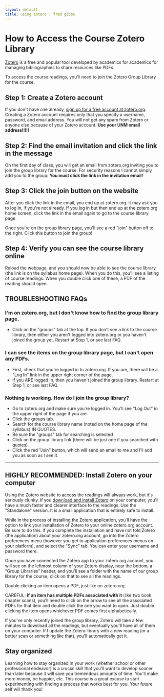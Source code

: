 ```yaml
---
layout: default
title: using zotero | fred gibbs  
---
```


# How to Access the Course Zotero Library

[Zotero](http://zotero.org) is a free and popular tool developed by academics for academics for managing bibliographies to share resources like PDFs.

To access the course readings, you'll need to join the Zotero Group Library for the course.

## Step 1: Create a Zotero account
If you don't have one already, [sign up for a free account at zotero.org](https://www.zotero.org/user/register). Creating a Zotero account requires only that you specify a username, password, and email address. You will not get any spam from Zotero or anyone else because of your Zotero account. **Use your UNM email address!!!!!**


## Step 2: Find the email invitation and click the link in the message
On the first day of class, you will get an email from zotero.org inviting you to join the group library for the course. For security reasons I cannot simply add you to the group: **You must click the link in the invitation email!**


## Step 3: Click the join button on the website
After you click the link in the email, you end up at zotero.org. It may ask you to log in, if you're not already. If you log in but then end up at the zotero.org home screen, click the link in the email again to go to the course library page.

Once you're on the group library page, you'll see a red "join" button off to the right. Click this button to join the group!


## Step 4: Verify you can see the course library online
Reload the webpage, and you should now be able to see the course library (the link is on the syllabus home page). When you do this, you'll see a listing of course readings. When you double click one of these, a PDF of the reading should open.


## TROUBLESHOOTING FAQs

### I'm on zotero.org, but I don't know how to find the group library page.
- Click on the "groups" tab at the top. If you don't see a link to the course library, then either you aren't logged into zotero.org or you haven't joined the group yet. Restart at Step 1, or see last FAQ.

### I can see the items on the group library page, but I can't open any PDFs.
- First, check that you're logged in to zotero.org. If you are, there will be a "Log In" link in the upper right corner of the page.
- If you ARE logged in, then you haven't joined the group library. Restart at Step 1, or see last FAQ.

### Nothing is working. How do I join the group library?
- Go to zotero.org and make sure you're logged in. You'll see "Log Out" in the upper right of the page if you are.
- Click the groups tab.
- Search for the course library name (noted on the home page of the syllabus) IN QUOTES.
- Be sure the "groups" tab for searching is selected
- Click on the group library link (there will be just one if you searched with quotes)
- Click the red "Join" button, which will send an email to me and I'll add you as soon as I see it.


---

## HIGHLY RECOMMENDED: Install Zotero on your computer
Using the Zotero website to access the readings will always work, but it's seriously clunky. If you [download and install Zotero](https://www.zotero.org/download/) on your computer, you'll have a much faster and clearer interface to the readings. Use the "Standalone" version. It is a small application that is entirely safe to install.

While in the process of installing the Zotero application, you'll have the option to link your installation of Zotero to your online zotero.org account. Be sure to do this. If you complete the installation and have not told Zotero (the application) about your zotero.org account, go into the Zotero preferences menu (however you get to application preferences menus on your platform), and select the "Sync" tab. You can enter your username and password there.

Once you have connected the Zotero app to your zotero.org account, you will see on the leftmost column of your Zotero display, near the bottom, a “Group Libraries” header, and you'll see a  folder with the name of our group library for the course; click on that to see all the readings.

Double clicking an item opens a PDF, just like on zotero.org.

CAREFUL: **If an item has multiple PDFs associated with it** (like two book chapter scans), you'll need to click on the arrow to see all the associated PDFs for that item and double click the one you want to open. Just double clicking the item opens whichever PDF comes first alphabetically.

If you've only recently joined the group library, Zotero will take a few minutes to download all the readings, but eventually you'll have all of them on your computer. If I update the Zotero library with a new reading (or a better scan or something like that), you'll automatically get it.


## Stay organized
Learning how to stay organized in your work (whether school or other professional endeavor) is a crucial skill that you'll want to develop sooner than later because it will save you tremendous amounts of time. You'll make more money, be happier, etc. This course is a great excuse to start experimenting with finding a process that works best for you. Your future self will thank you!
